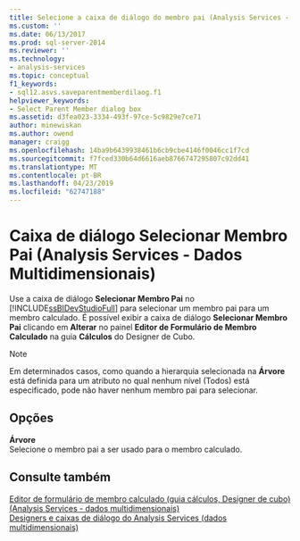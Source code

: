 ```yaml
---
title: Selecione a caixa de diálogo do membro pai (Analysis Services - dados multidimensionais) | Microsoft Docs
ms.custom: ''
ms.date: 06/13/2017
ms.prod: sql-server-2014
ms.reviewer: ''
ms.technology:
- analysis-services
ms.topic: conceptual
f1_keywords:
- sql12.asvs.saveparentmemberdilaog.f1
helpviewer_keywords:
- Select Parent Member dialog box
ms.assetid: d3fea023-3334-493f-97ce-5c9829e7ce71
author: minewiskan
ms.author: owend
manager: craigg
ms.openlocfilehash: 14ba9b6439938461b6cb9cbe4146f0046cc1f7cd
ms.sourcegitcommit: f7fced330b64d6616aeb8766747295807c92dd41
ms.translationtype: MT
ms.contentlocale: pt-BR
ms.lasthandoff: 04/23/2019
ms.locfileid: "62747188"
---
```

# <a name="select-parent-member-dialog-box-analysis-services---multidimensional-data"></a>Caixa de diálogo Selecionar Membro Pai (Analysis Services - Dados Multidimensionais)
  Use a caixa de diálogo **Selecionar Membro Pai** no [!INCLUDE[ssBIDevStudioFull](../includes/ssbidevstudiofull-md.md)] para selecionar um membro pai para um membro calculado. É possível exibir a caixa de diálogo **Selecionar Membro Pai** clicando em **Alterar** no painel **Editor de Formulário de Membro Calculado** na guia **Cálculos** do Designer de Cubo.  
  
> [!NOTE]  
>  Em determinados casos, como quando a hierarquia selecionada na **Árvore** está definida para um atributo no qual nenhum nível (Todos) está especificado, pode não haver nenhum membro pai para selecionar.  
  
## <a name="options"></a>Opções  
 **Árvore**  
 Selecione o membro pai a ser usado para o membro calculado.  
  
## <a name="see-also"></a>Consulte também  
 [Editor de formulário de membro calculado &#40;guia cálculos, Designer de cubo&#41; &#40;Analysis Services - dados multidimensionais&#41;](calculated-member-form-editor-cube-designer-analysis-services-multidimensional-data.md)   
 [Designers e caixas de diálogo do Analysis Services &#40;dados multidimensionais&#41;](analysis-services-designers-and-dialog-boxes-multidimensional-data.md)  
  
  
